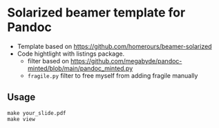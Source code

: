 # Solarized beamer template for Pandoc
- Template based on <https://github.com/homerours/beamer-solarized>
- Code hightlight with listings package.
	- filter based on <https://github.com/megabyde/pandoc-minted/blob/main/pandoc_minted.py>
	- `fragile.py` filter to free myself from adding fragile manually
## Usage
```
make your_slide.pdf
make view
```
